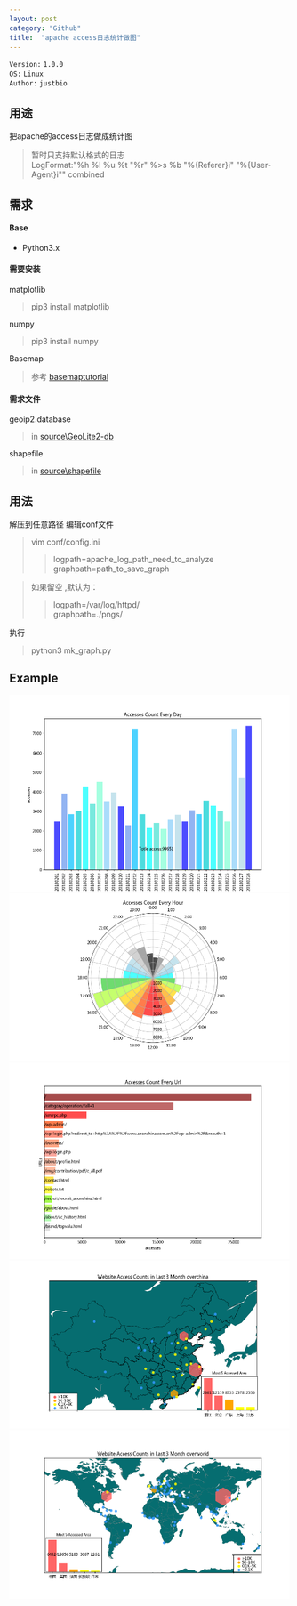 ```yaml
---
layout: post
category: "Github"
title:  "apache access日志统计做图"
---
```


`Version:` `1.0.0`  
`OS:` `Linux`  
`Author:` `justbio`

用途
-------
把apache的access日志做成统计图
> 暂时只支持默认格式的日志  
> LogFormat:"%h %l %u %t \"%r\" %>s %b \"%{Referer}i\" \"%{User-Agent}i\"" combined

需求
------------
#### Base
* Python3.x

#### 需要安装  
matplotlib
> pip3 install matplotlib  

numpy  
>pip3 install numpy  

Basemap  
> 参考 [basemaptutorial](http://basemaptutorial.readthedocs.io)

#### 需求文件 
geoip2.database
> in [source\GeoLite2-db](https://github.com/justbio/apache-log-to-graph/tree/master/source/GeoLite2-db)

shapefile
> in [source\shapefile](https://github.com/justbio/apache-log-to-graph/tree/master/source/shapefile)

用法
------------
解压到任意路径
编辑conf文件
> vim conf/config.ini
>> logpath=apache_log_path_need_to_analyze  
>> graphpath=path_to_save_graph  

> 如果留空 ,默认为：
>> logpath=/var/log/httpd/   
>> graphpath=./pngs/

执行
> python3 mk_graph.py

Example
------------
![](https://github.com/justbio/apache-log-to-graph/blob/master/pngs/example/day_bar.png)
![](https://github.com/justbio/apache-log-to-graph/blob/master/pngs/example/hour_bar.png)
![](https://github.com/justbio/apache-log-to-graph/blob/master/pngs/example/URL_bar.png)
![](https://github.com/justbio/apache-log-to-graph/blob/master/pngs/example/china_scatter.png)
![](https://github.com/justbio/apache-log-to-graph/blob/master/pngs/example/world_scatter.png)
